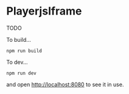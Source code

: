 # PlayerjsIframe

TODO

To build...

```
npm run build
```

To dev...

```
npm run dev
```

and open [http://localhost:8080](http://localhost:8080) to see it in use.
